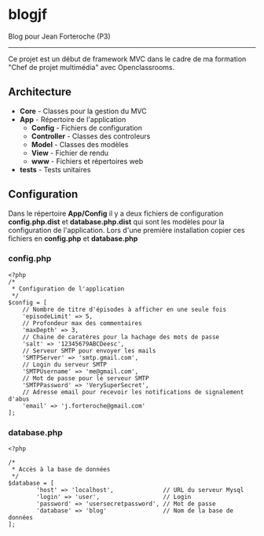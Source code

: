 # blogjf
Blog pour Jean Forteroche (P3)

---
Ce projet est un début de framework MVC dans le cadre de ma formation "Chef de projet multimédia" avec Openclassrooms.

## Architecture
+ **Core** - Classes pour la gestion du MVC
+ **App** - Répertoire de l'application
    + **Config** - Fichiers de configuration
    + **Controller** - Classes des controleurs
    + **Model** - Classes des modèles
    + **View** - Fichier de rendu
    + **www** - Fichiers et répertoires web
+ **tests** - Tests unitaires

## Configuration
Dans le répertoire **App/Config** il y a deux fichiers de configuration **config.php.dist** et **database.php.dist** qui sont les modèles pour la configuration  de l'application.
Lors d'une première installation copier ces fichiers en **config.php** et **database.php**


### config.php
	<?php
	/*
	 * Configuration de l'application
	 */
	$config = [
		// Nombre de titre d'épisodes à afficher en une seule fois
		'episodeLimit' => 5,
		// Profondeur max des commentaires
		'maxDepth' => 3,
		// Chaine de caratères pour la hachage des mots de passe
		'salt' => '12345679ABCDeesc',
		// Serveur SMTP pour envoyer les mails
		'SMTPServer' => 'smtp.gmail.com',
		// Login du serveur SMTP
		'SMTPUsername' => 'me@gmail.com',
		// Mot de passe pour le serveur SMTP
		'SMTPPassword' => 'VerySuperSecret',
		// Adresse email pour recevoir les notifications de signalement d'abus
		'email' => 'j.forteroche@gmail.com'
	];

### database.php
	<?php

	/*
	 * Accès à la base de données
	 */
	$database = [
			'host' => 'localhost', 				// URL du serveur Mysql
			'login' => 'user',					// Login
			'password' => 'usersecretpassword',	// Mot de passe
			'database' => 'blog'				// Nom de la base de données
	];







